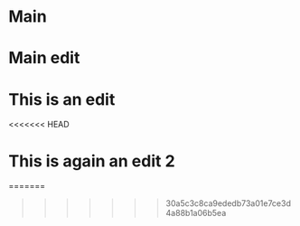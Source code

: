 # Main


# Main edit


# This is an edit 

<<<<<<< HEAD

# This is again an edit 2 


=======
>>>>>>> 30a5c3c8ca9ededb73a01e7ce3d4a88b1a06b5ea
